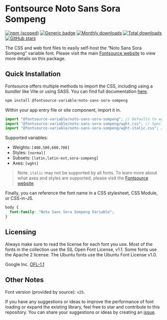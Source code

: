# Fontsource Noto Sans Sora Sompeng

[![npm (scoped)](https://img.shields.io/npm/v/@fontsource-variable/noto-sans-sora-sompeng?color=brightgreen)](https://www.npmjs.com/package/@fontsource-variable/noto-sans-sora-sompeng) [![Generic badge](https://img.shields.io/badge/fontsource-passing-brightgreen)](https://github.com/fontsource/fontsource) [![Monthly downloads](https://badgen.net/npm/dm/@fontsource-variable/noto-sans-sora-sompeng)](https://github.com/fontsource/fontsource) [![Total downloads](https://badgen.net/npm/dt/@fontsource-variable/noto-sans-sora-sompeng)](https://github.com/fontsource/fontsource) [![GitHub stars](https://img.shields.io/github/stars/fontsource/fontsource.svg?style=social&label=Star)](https://github.com/fontsource/fontsource/stargazers)

The CSS and web font files to easily self-host the “Noto Sans Sora Sompeng” variable font. Please visit the main [Fontsource website](https://fontsource.org/fonts/noto-sans-sora-sompeng) to view more details on this package.

## Quick Installation

Fontsource offers multiple methods to import the CSS, including using a bundler like Vite or using SASS. You can find full documentation [here](https://fontsource.org/docs/getting-started/introduction).

```javascript
npm install @fontsource-variable/noto-sans-sora-sompeng
```

Within your app entry file or site component, import it in.

```javascript
import "@fontsource-variable/noto-sans-sora-sompeng"; // Defaults to wght axis
import "@fontsource-variable/noto-sans-sora-sompeng/wght.css"; // Specify axis
import "@fontsource-variable/noto-sans-sora-sompeng/wght-italic.css"; // Specify axis and style
```

Supported variables:
- Weights: `[400,500,600,700]`
- Styles: `[normal]`
- Subsets: `[latin,latin-ext,sora-sompeng]`
- Axes: `[wght]`

> Note: `italic` may not be supported by all fonts. To learn more about what axes and styles are supported, please visit the [Fontsource website](https://fontsource.org/fonts/noto-sans-sora-sompeng).

Finally, you can reference the font name in a CSS stylesheet, CSS Module, or CSS-in-JS.

```css
body {
  font-family: "Noto Sans Sora Sompeng Variable";
}
```

## Licensing
Always make sure to read the license for each font you use. Most of the fonts in the collection use the SIL Open Font License, v1.1. Some fonts use the Apache 2 license. The Ubuntu fonts use the Ubuntu Font License v1.0.

Google Inc.
[OFL-1.1](http://scripts.sil.org/OFL)

## Other Notes
Font version (provided by source): `v25`.

If you have any suggestions or ideas to improve the performance of font loading or expand the existing library, feel free to star and contribute to this repository. You can share your suggestions or ideas by creating an [issue](https://github.com/fontsource/fontsource/issues).